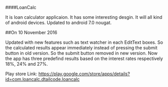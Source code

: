 ####LoanCalc

It is loan calculator applicaion. It has some interesting desgin. It will all kind of android devices. 
Updated to android 7.0 nougat. 

##On 10 November 2016

Updated with new features such as text watcher in each EditText boxes. So the calculated results appear immediately instead of pressing the submit button in old version. So the submit button removed in new version. Now the app has three predefind results based on the interest rates respectively 18%, 24% and 27%.

Play store Link: https://play.google.com/store/apps/details?id=com.loancalc.dtailcode.loancalc
